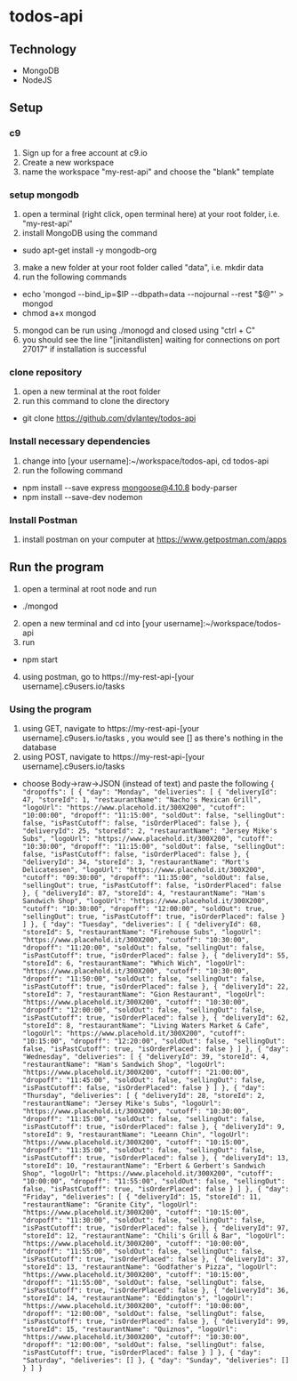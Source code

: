 # todos-api

## Technology
- MongoDB
- NodeJS

## Setup
### c9
1. Sign up for a free account at c9.io
2. Create a new workspace
3. name the workspace "my-rest-api" and choose the "blank" template

### setup mongodb
1. open a terminal (right click, open terminal here) at your root folder, i.e. "my-rest-api"
2. install MongoDB using the command
  - sudo apt-get install -y mongodb-org
3. make a new folder at your root folder called "data", i.e. mkdir data
4. run the following commands
  - echo 'mongod --bind_ip=$IP --dbpath=data --nojournal --rest "$@"' > mongod
  - chmod a+x mongod
5. mongod can be run using ./monogd and closed using "ctrl + C"
6. you should see the line "[initandlisten] waiting for connections on port 27017" if installation is successful

### clone repository
1. open a new terminal at the root folder
2. run this command to clone the directory
  - git clone https://github.com/dylantey/todos-api

### Install necessary dependencies
1. change into [your username]:~/workspace/todos-api, cd todos-api
2. run the following command
  - npm install --save express mongoose@4.10.8 body-parser
  - npm install --save-dev nodemon

### Install Postman
1. install postman on your computer at https://www.getpostman.com/apps
  
## Run the program
1. open a terminal at root node and run 
  - ./mongod
2. open a new terminal and cd into [your username]:~/workspace/todos-api
3. run 
  - npm start
4. using postman, go to https://my-rest-api-[your username].c9users.io/tasks

### Using the program
1. using GET, navigate to https://my-rest-api-[your username].c9users.io/tasks , you would see [] as there's nothing in the database
2. using POST, navigate to https://my-rest-api-[your username].c9users.io/tasks
  - choose Body->raw->JSON (instead of text) and paste the following
  `{
  "dropoffs": [
    {
      "day": "Monday",
      "deliveries": [
        {
          "deliveryId": 47,
          "storeId": 1,
          "restaurantName": "Nacho's Mexican Grill",
          "logoUrl": "https://www.placehold.it/300X200",
          "cutoff": "10:00:00",
          "dropoff": "11:15:00",
          "soldOut": false,
          "sellingOut": false,
          "isPastCutoff": false,
          "isOrderPlaced": false
        },
        {
          "deliveryId": 25,
          "storeId": 2,
          "restaurantName": "Jersey Mike's Subs",
          "logoUrl": "https://www.placehold.it/300X200",
          "cutoff": "10:30:00",
          "dropoff": "11:15:00",
          "soldOut": false,
          "sellingOut": false,
          "isPastCutoff": false,
          "isOrderPlaced": false
        },
        {
          "deliveryId": 34,
          "storeId": 3,
          "restaurantName": "Mort's Delicatessen",
          "logoUrl": "https://www.placehold.it/300X200",
          "cutoff": "09:30:00",
          "dropoff": "11:35:00",
          "soldOut": false,
          "sellingOut": true,
          "isPastCutoff": false,
          "isOrderPlaced": false
        },
        {
          "deliveryId": 87,
          "storeId": 4,
          "restaurantName": "Ham's Sandwich Shop",
          "logoUrl": "https://www.placehold.it/300X200",
          "cutoff": "10:30:00",
          "dropoff": "12:00:00",
          "soldOut": true,
          "sellingOut": true,
          "isPastCutoff": true,
          "isOrderPlaced": false
        }
      ]
    },
    {
      "day": "Tuesday",
      "deliveries": [
        {
          "deliveryId": 68,
          "storeId": 5,
          "restaurantName": "Firehouse Subs",
          "logoUrl": "https://www.placehold.it/300X200",
          "cutoff": "10:30:00",
          "dropoff": "11:20:00",
          "soldOut": false,
          "sellingOut": false,
          "isPastCutoff": true,
          "isOrderPlaced": false
        },
        {
          "deliveryId": 55,
          "storeId": 6,
          "restaurantName": "Which Wich",
          "logoUrl": "https://www.placehold.it/300X200",
          "cutoff": "10:30:00",
          "dropoff": "11:50:00",
          "soldOut": false,
          "sellingOut": false,
          "isPastCutoff": true,
          "isOrderPlaced": false
        },
        {
          "deliveryId": 22,
          "storeId": 7,
          "restaurantName": "Gion Restaurant",
          "logoUrl": "https://www.placehold.it/300X200",
          "cutoff": "10:30:00",
          "dropoff": "12:00:00",
          "soldOut": false,
          "sellingOut": false,
          "isPastCutoff": true,
          "isOrderPlaced": false
        },
        {
          "deliveryId": 62,
          "storeId": 8,
          "restaurantName": "Living Waters Market & Cafe",
          "logoUrl": "https://www.placehold.it/300X200",
          "cutoff": "10:15:00",
          "dropoff": "12:20:00",
          "soldOut": false,
          "sellingOut": false,
          "isPastCutoff": true,
          "isOrderPlaced": false
        }
      ]
    },
    {
      "day": "Wednesday",
      "deliveries": [
        {
          "deliveryId": 39,
          "storeId": 4,
          "restaurantName": "Ham's Sandwich Shop",
          "logoUrl": "https://www.placehold.it/300X200",
          "cutoff": "21:00:00",
          "dropoff": "11:45:00",
          "soldOut": false,
          "sellingOut": false,
          "isPastCutoff": false,
          "isOrderPlaced": false
      }
      ]
    },
    {
      "day": "Thursday",
      "deliveries": [
        {
          "deliveryId": 28,
          "storeId": 2,
          "restaurantName": "Jersey Mike's Subs",
          "logoUrl": "https://www.placehold.it/300X200",
          "cutoff": "10:30:00",
          "dropoff": "11:15:00",
          "soldOut": false,
          "sellingOut": false,
          "isPastCutoff": true,
          "isOrderPlaced": false
        },
        {
          "deliveryId": 9,
          "storeId": 9,
          "restaurantName": "Leeann Chin",
          "logoUrl": "https://www.placehold.it/300X200",
          "cutoff": "10:15:00",
          "dropoff": "11:35:00",
          "soldOut": false,
          "sellingOut": false,
          "isPastCutoff": true,
          "isOrderPlaced": false
        },
        {
          "deliveryId": 13,
          "storeId": 10,
          "restaurantName": "Erbert & Gerbert's Sandwich Shop",
          "logoUrl": "https://www.placehold.it/300X200",
          "cutoff": "10:00:00",
          "dropoff": "11:55:00",
          "soldOut": false,
          "sellingOut": false,
          "isPastCutoff": true,
          "isOrderPlaced": false
        }
      ]
    },
    {
      "day": "Friday",
      "deliveries": [
        {
          "deliveryId": 15,
          "storeId": 11,
          "restaurantName": "Granite City",
          "logoUrl": "https://www.placehold.it/300X200",
          "cutoff": "10:15:00",
          "dropoff": "11:30:00",
          "soldOut": false,
          "sellingOut": false,
          "isPastCutoff": true,
          "isOrderPlaced": false
        },
        {
          "deliveryId": 97,
          "storeId": 12,
          "restaurantName": "Chili's Grill & Bar",
          "logoUrl": "https://www.placehold.it/300X200",
          "cutoff": "10:00:00",
          "dropoff": "11:55:00",
          "soldOut": false,
          "sellingOut": false,
          "isPastCutoff": true,
          "isOrderPlaced": false
        },
        {
          "deliveryId": 37,
          "storeId": 13,
          "restaurantName": "Godfather's Pizza",
          "logoUrl": "https://www.placehold.it/300X200",
          "cutoff": "10:15:00",
          "dropoff": "11:55:00",
          "soldOut": false,
          "sellingOut": false,
          "isPastCutoff": true,
          "isOrderPlaced": false
        },
        {
          "deliveryId": 36,
          "storeId": 14,
          "restaurantName": "Eddington's",
          "logoUrl": "https://www.placehold.it/300X200",
          "cutoff": "10:00:00",
          "dropoff": "12:00:00",
          "soldOut": false,
          "sellingOut": false,
          "isPastCutoff": true,
          "isOrderPlaced": false
        },
        {
          "deliveryId": 99,
          "storeId": 15,
          "restaurantName": "Quiznos",
          "logoUrl": "https://www.placehold.it/300X200",
          "cutoff": "10:30:00",
          "dropoff": "12:00:00",
          "soldOut": false,
          "sellingOut": false,
          "isPastCutoff": true,
          "isOrderPlaced": false
        }
      ]
    },
    {
        "day": "Saturday",
        "deliveries": []
    },
    {
        "day": "Sunday",
        "deliveries": []
    }
  ]
}`

